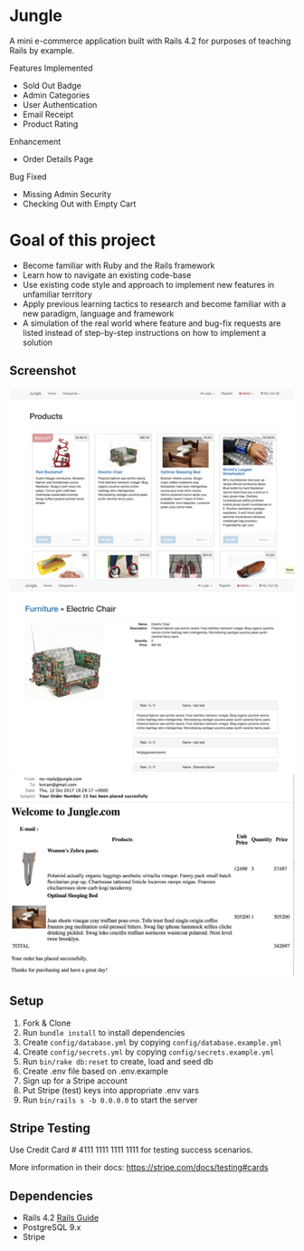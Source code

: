 # Jungle

A mini e-commerce application built with Rails 4.2 for purposes of teaching Rails by example.

Features Implemented

* Sold Out Badge
* Admin Categories
* User Authentication
* Email Receipt
* Product Rating

Enhancement

* Order Details Page

Bug Fixed

* Missing Admin Security
* Checking Out with Empty Cart

# Goal of this project

* Become familiar with Ruby and the Rails framework
* Learn how to navigate an existing code-base
* Use existing code style and approach to implement new features in unfamiliar territory
* Apply previous learning tactics to research and become familiar with a new paradigm, language and framework
* A simulation of the real world where feature and bug-fix requests are listed instead of step-by-step instructions on how to implement a solution


## Screenshot

!["Screenshot description"](https://github.com/martincapo/jungle-rails/blob/master/docs/jungle-main.png)
!["Screenshot description"](https://github.com/martincapo/jungle-rails/blob/master/docs/jungle-product.png)
!["Screenshot description"](https://github.com/martincapo/jungle-rails/blob/master/docs/jungle-email.png)

## Setup

1. Fork & Clone
2. Run `bundle install` to install dependencies
3. Create `config/database.yml` by copying `config/database.example.yml`
4. Create `config/secrets.yml` by copying `config/secrets.example.yml`
5. Run `bin/rake db:reset` to create, load and seed db
6. Create .env file based on .env.example
7. Sign up for a Stripe account
8. Put Stripe (test) keys into appropriate .env vars
9. Run `bin/rails s -b 0.0.0.0` to start the server

## Stripe Testing

Use Credit Card # 4111 1111 1111 1111 for testing success scenarios.

More information in their docs: <https://stripe.com/docs/testing#cards>

## Dependencies

* Rails 4.2 [Rails Guide](http://guides.rubyonrails.org/v4.2/)
* PostgreSQL 9.x
* Stripe

